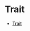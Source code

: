 # Trait

<!--ts-->
* [Trait](#trait)

<!-- Created by https://github.com/ekalinin/github-markdown-toc -->
<!-- Added by: runner, at: Sun Oct 16 16:20:30 UTC 2022 -->

<!--te-->






